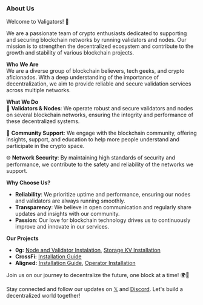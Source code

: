 ### About Us

Welcome to Valigators! 🐊

We are a passionate team of crypto enthusiasts dedicated to supporting and securing blockchain networks by running validators and nodes. Our mission is to strengthen the decentralized ecosystem and contribute to the growth and stability of various blockchain projects.

**Who We Are**  
We are a diverse group of blockchain believers, tech geeks, and crypto aficionados. With a deep understanding of the importance of decentralization, we aim to provide reliable and secure validation services across multiple networks.

**What We Do**  
🔗 **Validators & Nodes**: We operate robust and secure validators and nodes on several blockchain networks, ensuring the integrity and performance of these decentralized systems.

🚀 **Community Support**: We engage with the blockchain community, offering insights, support, and education to help more people understand and participate in the crypto space.

🌐 **Network Security**: By maintaining high standards of security and performance, we contribute to the safety and reliability of the networks we support.

**Why Choose Us?**  
- **Reliability**: We prioritize uptime and performance, ensuring our nodes and validators are always running smoothly.
- **Transparency**: We believe in open communication and regularly share updates and insights with our community.
- **Passion**: Our love for blockchain technology drives us to continuously improve and innovate in our services.

**Our Projects**
- **0g:** [Node and Validator Instalation](https://github.com/val1gators/guides/blob/main/0g/installation-plus-validator.md), [Storage KV Installation](https://github.com/val1gators/guides/blob/main/0g/storagekv.md)
- **CrossFi:** [Installation Guide](https://github.com/val1gators/guides/blob/main/crossfi/installation.md)
- **Aligned:** [Installation Guide](https://github.com/val1gators/guides/blob/main/aligned/installation-guide.md), [Operator Installation](https://github.com/val1gators/guides/blob/main/aligned/operator-installation.md)

Join us on our journey to decentralize the future, one block at a time! 🌍🔐

Stay connected and follow our updates on [𝕏](https://x.com/val1gators) and [Discord](https://discord.gg/NqgWwWU8). Let's build a decentralized world together!
